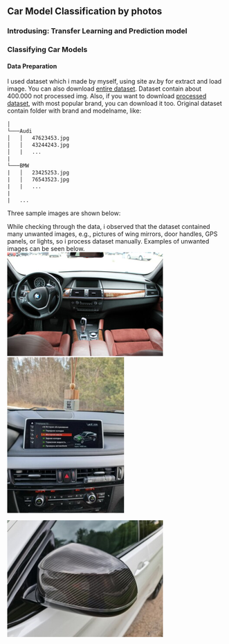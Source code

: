 ## Car Model Classification by photos

### Introdusing: Transfer Learning and Prediction model

### Classifying Car Models

#### Data Preparation
I used dataset which i made by myself, using site av.by for extract and load image. You can also download [entire dataset](https://github.com/bl4dylion4ik/car_photo_prediction). Dataset contain about 400.000 not processed img.
Also, if you want to download [processed dataset](https://github.com/bl4dylion4ik/car_photo_prediction), with most popular brand, you can download it too.
Original dataset contain folder with brand and modelname, like:
```project
│
└───Audi
│   │   47623453.jpg
│   │   43244243.jpg
│   |   ...
|
└───BMW
|   │   23425253.jpg
|   │   76543523.jpg
|   |   ...
|
|   ...
```
Three sample images are shown below:


While checking through the data, i observed that the dataset contained many unwanted images, e.g., pictures of wing mirrors, door handles, GPS panels, or lights, so i process dataset manually.
Examples of unwanted images can be seen below.
![first](img_for_readme/47622533.jpg)
![second](img_for_readme/57493534.jpg)
<!-- ![third](img_for_readme/65405577.jpg) -->
![fourth](img_for_readme/69188771.jpg)
